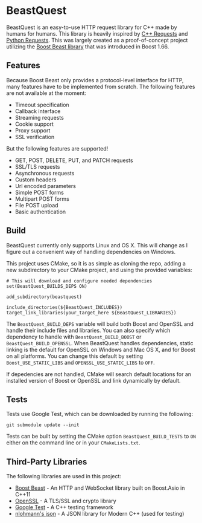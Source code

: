 # BeastQuest

BeastQuest is an easy-to-use HTTP request library for C++ made by humans for
humans. This library is heavily inspired by [C++ Requests](https://github.com/whoshuu/cpr)
and [Python Requests](https://github.com/requests/requests). This was largely
created as a proof-of-concept project utilizing the [Boost Beast library](https://github.com/boostorg/beast)
that was introduced in Boost 1.66.

Features
---

Because Boost Beast only provides a protocol-level interface for HTTP, many
features have to be implemented from scratch. The following features are not
available at the moment:
* Timeout specification
* Callback interface
* Streaming requests
* Cookie support
* Proxy support
* SSL verification

But the following features are supported!
* GET, POST, DELETE, PUT, and PATCH requests
* SSL/TLS requests
* Asynchronous requests
* Custom headers
* Url encoded parameters
* Simple POST forms
* Multipart POST forms
* File POST upload
* Basic authentication

Build
---
BeastQuest currently only supports Linux and OS X. This will change as I figure
out a convenient way of handling dependencies on Windows.

This project uses CMake, so it is as simple as cloning the repo, adding a new
subdirectory to your CMake project, and using the provided variables:
```
# This will download and configure needed dependencies
set(BeastQuest_BUILDS_DEPS ON)

add_subdirectory(beastquest)

include_directories(${BeastQuest_INCLUDES})
target_link_libraries(your_target_here ${BeastQuest_LIBRARIES})
```

The `BeastQuest_BUILD_DEPS` variable will build both Boost and OpenSSL and
handle their include files and libraries. You can also specify which
dependency to handle with `BeastQuest_BUILD_BOOST` or
`BeastQuest_BUILD_OPENSSL`. When BeastQuest handles dependencies, static linking
is the default for OpenSSL on Windows and Mac OS X, and for Boost on all
platforms. You can change this default by setting `Boost_USE_STATIC_LIBS` and
`OPENSSL_USE_STATIC_LIBS` to `OFF`.

If depedencies are not handled, CMake will search default locations for an installed version of Boost or OpenSSL and link dynamically by default.

Tests
---

Tests use Google Test, which can be downloaded by running the following:
```
git submodule update --init
```
Tests can be built by setting the CMake option `BeastQuest_BUILD_TESTS` to `ON`
either on the command line or in your `CMakeLists.txt`.

Third-Party Libraries
---

The following libraries are used in this project:

* [Boost Beast](https://github.com/boostorg/beast) - An HTTP and WebSocket
library built on Boost.Asio in C++11
* [OpenSSL](https://github.com/openssl/openssl) - A TLS/SSL and crypto library
* [Google Test](https://github.com/google/googletest) - A C++ testing framework
* [nlohmann's json](https://github.com/nlohmann/json) - A JSON library for Modern C++ (used for testing)
